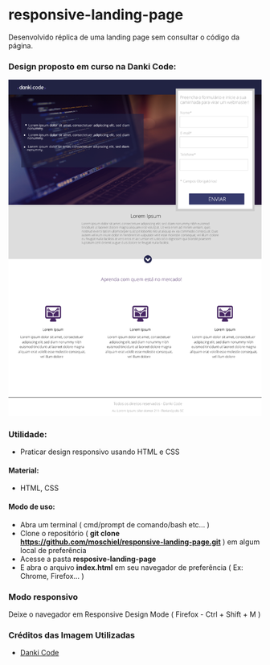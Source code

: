 # responsive-landing-page
Desenvolvido réplica de uma landing page sem consultar o código da página.

### Design proposto em curso na Danki Code:
![](./design-landing-page.png)

### Utilidade:
- Praticar design responsivo usando HTML e CSS

#### Material:
- HTML, CSS

#### Modo de uso:
- Abra um terminal ( cmd/prompt de comando/bash etc... )
- Clone o repositório ( <b>git clone https://github.com/moschiel/responsive-landing-page.git</b> ) em algum local de preferência
- Acesse a pasta <b>resposive-landing-page</b>
- E abra o arquivo <b>index.html</b> em seu navegador de preferência ( Ex: Chrome, Firefox... )

### Modo responsivo
Deixe o navegador em Responsive Design Mode ( Firefox - Ctrl + Shift + M )

### Créditos das Imagem Utilizadas
- [Danki Code](https://cursos.dankicode.com/)
